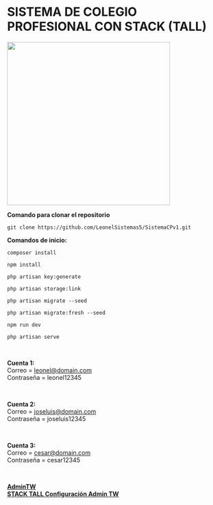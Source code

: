 # SISTEMA DE COLEGIO PROFESIONAL CON STACK (TALL)

<img height = 380 src="https://i.ytimg.com/vi/cgofG-VxdAs/maxresdefault.jpg"></img>

**Comando para clonar el repositorio**
```shell
git clone https://github.com/LeonelSistemas5/SistemaCPv1.git
```

**Comandos de inicio:**
```shell
composer install
```
```shell
npm install
```
```shell
php artisan key:generate
```
```shell
php artisan storage:link
```
```shell
php artisan migrate --seed
```
```shell
php artisan migrate:fresh --seed
```
```shell
npm run dev
```
```shell
php artisan serve
```

<br>

**Cuenta 1:** <br>
Correo = leonel@domain.com <br>
Contraseña = leonel12345 <br>

<br>

**Cuenta 2:** <br>
Correo = joseluis@domain.com <br>
Contraseña = joseluis12345 <br>

<br>

**Cuenta 3:** <br>
Correo = cesar@domain.com <br>
Contraseña = cesar12345 <br>

<br>

<a href="https://laraveladmintw.com/">**AdminTW**</a> <br>
<a href="https://larainfo.com/blogs/laravel-9-install-setup-talltailwind-alpinejs-livewire-admin-panel">**STACK TALL Configuración Admin TW**</a> <br>

